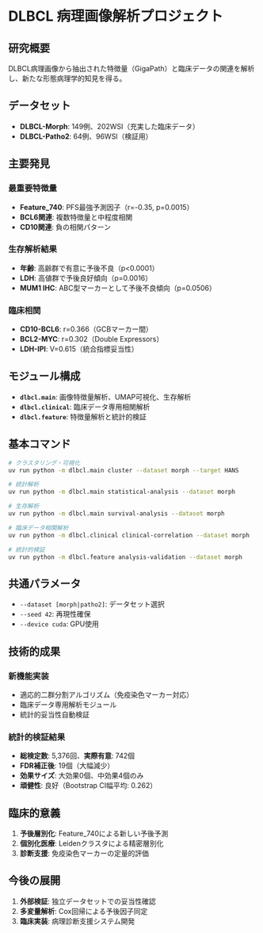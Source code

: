 # DLBCL 病理画像解析プロジェクト

## 研究概要

DLBCL病理画像から抽出された特徴量（GigaPath）と臨床データの関連を解析し、新たな形態病理学的知見を得る。

## データセット
- **DLBCL-Morph**: 149例、202WSI（充実した臨床データ）
- **DLBCL-Patho2**: 64例、96WSI（検証用）

## 主要発見

### 最重要特徴量
- **Feature_740**: PFS最強予測因子（r=-0.35, p=0.0015）
- **BCL6関連**: 複数特徴量と中程度相関
- **CD10関連**: 負の相関パターン

### 生存解析結果
- **年齢**: 高齢群で有意に予後不良（p<0.0001）
- **LDH**: 高値群で予後良好傾向（p=0.0016）
- **MUM1 IHC**: ABC型マーカーとして予後不良傾向（p=0.0506）

### 臨床相関
- **CD10-BCL6**: r=0.366（GCBマーカー間）
- **BCL2-MYC**: r=0.302（Double Expressors）
- **LDH-IPI**: V=0.615（統合指標妥当性）

## モジュール構成

- **`dlbcl.main`**: 画像特徴量解析、UMAP可視化、生存解析
- **`dlbcl.clinical`**: 臨床データ専用相関解析
- **`dlbcl.feature`**: 特徴量解析と統計的検証

## 基本コマンド

```bash
# クラスタリング・可視化
uv run python -m dlbcl.main cluster --dataset morph --target HANS

# 統計解析
uv run python -m dlbcl.main statistical-analysis --dataset morph

# 生存解析
uv run python -m dlbcl.main survival-analysis --dataset morph

# 臨床データ相関解析
uv run python -m dlbcl.clinical clinical-correlation --dataset morph

# 統計的検証
uv run python -m dlbcl.feature analysis-validation --dataset morph
```

## 共通パラメータ
- `--dataset [morph|patho2]`: データセット選択
- `--seed 42`: 再現性確保
- `--device cuda`: GPU使用

## 技術的成果

### 新機能実装
- 適応的二群分割アルゴリズム（免疫染色マーカー対応）
- 臨床データ専用解析モジュール
- 統計的妥当性自動検証

### 統計的検証結果
- **総検定数**: 5,376回、**実際有意**: 742個
- **FDR補正後**: 19個（大幅減少）
- **効果サイズ**: 大効果0個、中効果4個のみ
- **頑健性**: 良好（Bootstrap CI幅平均: 0.262）

## 臨床的意義

1. **予後層別化**: Feature_740による新しい予後予測
2. **個別化医療**: Leidenクラスタによる精密層別化
3. **診断支援**: 免疫染色マーカーの定量的評価

## 今後の展開

1. **外部検証**: 独立データセットでの妥当性確認
2. **多変量解析**: Cox回帰による予後因子同定
3. **臨床実装**: 病理診断支援システム開発